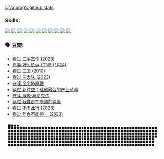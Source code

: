
[![Anurag's github stats](https://github-readme-stats.vercel.app/api?username=w940853815)](https://github.com/anuraghazra/github-readme-stats)

### Skills:

<code><img height="32" src="https://cdn.jsdelivr.net/npm/simple-icons@v5/icons/python.svg"></code>
<code><img height="32" src="https://cdn.jsdelivr.net/npm/simple-icons@v5/icons/javascript.svg"></code>
<code><img height="32" src="https://cdn.jsdelivr.net/npm/simple-icons@v5/icons/django.svg"></code>
<code><img height="32" src="https://cdn.jsdelivr.net/npm/simple-icons@v5/icons/flask.svg"></code>
<code><img height="32" src="https://cdn.jsdelivr.net/npm/simple-icons@v5/icons/vuetify.svg"></code>
<code><img height="32" src="https://cdn.jsdelivr.net/npm/simple-icons@v5/icons/git.svg"></code>
<code><img height="32" src="https://cdn.jsdelivr.net/npm/simple-icons@v5/icons/docker.svg"></code>
<code><img height="32" src="https://cdn.jsdelivr.net/npm/simple-icons@v5/icons/postgresql.svg"></code>
<code><img height="32" src="https://cdn.jsdelivr.net/npm/simple-icons@v5/icons/elasticsearch.svg"></code>
<code><img height="32" src="https://cdn.jsdelivr.net/npm/simple-icons@v5/icons/macos.svg"></code>
<code><img height="32" src="https://cdn.jsdelivr.net/npm/simple-icons@v5/icons/linux.svg"></code>

### 🗣 豆瓣:

<!-- DOUBAN-ACTIVITIES:START -->
- [看过 二手杰作‎ (2023)](https://www.douban.com/people/136069238/status/4522502716/?_i=08035079)
- [在看 好久没做 LTNS‎ (2024)](https://www.douban.com/people/136069238/status/4521969883/?_i=08035079)
- [看过 三国‎ (2010)](https://www.douban.com/people/136069238/status/4521634661/?_i=08035079)
- [看过 三大队‎ (2023)](https://www.douban.com/people/136069238/status/4510323325/?_i=08035079)
- [在读 金字塔原理](https://www.douban.com/people/136069238/status/4507497587/?_i=08035079)
- [读过 新时空：硅碳融合的产业革命](https://www.douban.com/people/136069238/status/4506659177/?_i=08035079)
- [在读 埃隆·马斯克传](https://www.douban.com/people/136069238/status/4500417190/?_i=08035079)
- [读过 我曾走在崩溃的边缘](https://www.douban.com/people/136069238/status/4500416754/?_i=08035079)
- [看过 不虚此行‎ (2023)](https://www.douban.com/people/136069238/status/4499973052/?_i=08035079)
- [看过 年会不能停！‎ (2023)](https://www.douban.com/people/136069238/status/4498582002/?_i=08035079)
<!-- DOUBAN-ACTIVITIES:END -->


![Snake animation](https://raw.githubusercontent.com/w940853815/w940853815/output/github-contribution-grid-snake.svg)

<!--
**w940853815/w940853815** is a ✨ _special_ ✨ repository because its `README.md` (this file) appears on your GitHub profile.

Here are some ideas to get you started:

- 🔭 I’m currently working on ...
- 🌱 I’m currently learning ...
- 👯 I’m looking to collaborate on ...
- 🤔 I’m looking for help with ...
- 💬 Ask me about ...
- 📫 How to reach me: ...
- 😄 Pronouns: ...
- ⚡ Fun fact: ...
-->
